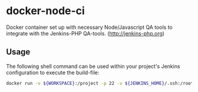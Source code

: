docker-node-ci
=============

Docker container set up with necessary Node/Javascript QA tools to integrate with the Jenkins-PHP QA-tools. (http://jenkins-php.org)

Usage
-----

The following shell command can be used within your project's Jenkins configuration to execute the build-file:

``` sh
docker run -v ${WORKSPACE}:/project -p 22 -v ${JENKINS_HOME}/.ssh:/root/.ssh -w /project jelte/docker-node-ci ant
